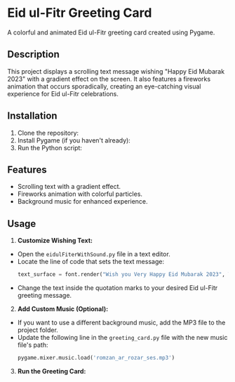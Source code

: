 # Eid ul-Fitr Greeting Card

A colorful and animated Eid ul-Fitr greeting card created using Pygame.

## Description

This project displays a scrolling text message wishing "Happy Eid Mubarak 2023" with a gradient effect on the screen. It also features a fireworks animation that occurs sporadically, creating an eye-catching visual experience for Eid ul-Fitr celebrations.

## Installation

1. Clone the repository:
2. Install Pygame (if you haven't already):
3. Run the Python script:


## Features

- Scrolling text with a gradient effect.
- Fireworks animation with colorful particles.
- Background music for enhanced experience.

## Usage


1. **Customize Wishing Text:**
- Open the `eidulFiterWithSound.py` file in a text editor.
- Locate the line of code that sets the text message:
  ```python
  text_surface = font.render("Wish you Very Happy Eid Mubarak 2023", True, pygame.Color('#ff0000'))
  ```
- Change the text inside the quotation marks to your desired Eid ul-Fitr greeting message.

2. **Add Custom Music (Optional):**
- If you want to use a different background music, add the MP3 file to the project folder.
- Update the following line in the `greeting_card.py` file with the new music file's path:
  ```python
  pygame.mixer.music.load('romzan_ar_rozar_ses.mp3')
  ```

3. **Run the Greeting Card:**





